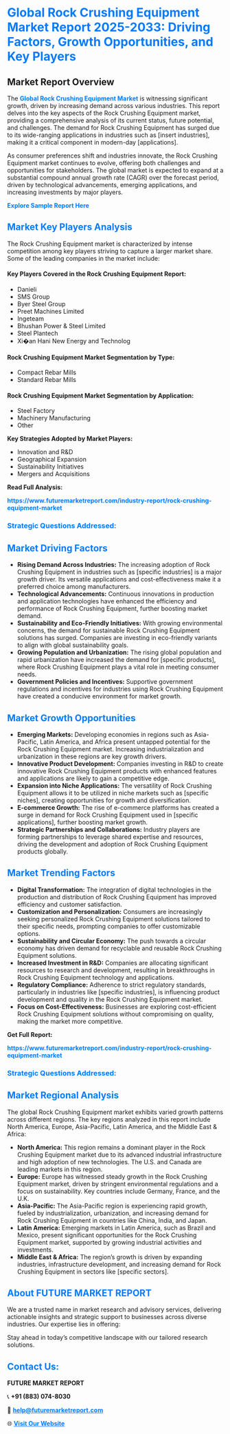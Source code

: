 <h1 style="color: #007BFF;">Global Rock Crushing Equipment Market Report 2025-2033: Driving Factors, Growth Opportunities, and Key Players</h1>

<section id="overview">
<h2>Market Report Overview</h2>
<p>The <a href="https://www.futuremarketreport.com/industry-report/rock-crushing-equipment-market" style="color: #007BFF; text-decoration: none;"><strong>Global Rock Crushing Equipment Market</strong></a> is witnessing significant growth, driven by increasing demand across various industries. This report delves into the key aspects of the Rock Crushing Equipment market, providing a comprehensive analysis of its current status, future potential, and challenges. The demand for Rock Crushing Equipment has surged due to its wide-ranging applications in industries such as [insert industries], making it a critical component in modern-day [applications].</p>
<p>As consumer preferences shift and industries innovate, the Rock Crushing Equipment market continues to evolve, offering both challenges and opportunities for stakeholders. The global market is expected to expand at a substantial compound annual growth rate (CAGR) over the forecast period, driven by technological advancements, emerging applications, and increasing investments by major players.</p>
</section>

<section id="overview">
<p><a href="https://www.futuremarketreport.com/request-sample/reportId=33682" style="color: #007BFF; text-decoration: none;"><strong>Explore Sample Report Here</strong></a></p>
</section>

<section id="key-players">
<h2 style="color: #007BFF;">Market Key Players Analysis</h2>
<p>The Rock Crushing Equipment market is characterized by intense competition among key players striving to capture a larger market share. Some of the leading companies in the market include:</p>
<h4>Key Players Covered in the Rock Crushing Equipment Report:</h4>
<ul><li>Danieli</li><li>SMS Group</li><li>Byer Steel Group</li><li>Preet Machines Limited</li><li>Ingeteam</li><li>Bhushan Power &amp; Steel Limited</li><li>Steel Plantech</li><li>Xi�an Hani New Energy and Technolog</li></ul>
<h4>Rock Crushing Equipment Market Segmentation by Type:</h4>
<ul><li>Compact Rebar Mills</li><li>Standard Rebar Mills</li></ul>

<h4>Rock Crushing Equipment Market Segmentation by Application:</h4>
<ul><li>Steel Factory</li><li>Machinery Manufacturing</li><li>Other</li></ul>
<p><strong>Key Strategies Adopted by Market Players:</strong></p>
<ul>
<li>Innovation and R&D</li>
<li>Geographical Expansion</li>
<li>Sustainability Initiatives</li>
<li>Mergers and Acquisitions</li>
</ul>
</section>

<section>
<p><strong>Read Full Analysis: </strong></p><a href="https://www.futuremarketreport.com/industry-report/rock-crushing-equipment-market" style="color: #007BFF; text-decoration: none;"><strong>https://www.futuremarketreport.com/industry-report/rock-crushing-equipment-market</strong></a>
<h3 style="color: #007BFF;">Strategic Questions Addressed:</h3>
</section>

<section id="driving-factors">
<h2 style="color: #007BFF;">Market Driving Factors</h2>
<ul>
<li><strong>Rising Demand Across Industries:</strong> The increasing adoption of Rock Crushing Equipment in industries such as [specific industries] is a major growth driver. Its versatile applications and cost-effectiveness make it a preferred choice among manufacturers.</li>
<li><strong>Technological Advancements:</strong> Continuous innovations in production and application technologies have enhanced the efficiency and performance of Rock Crushing Equipment, further boosting market demand.</li>
<li><strong>Sustainability and Eco-Friendly Initiatives:</strong> With growing environmental concerns, the demand for sustainable Rock Crushing Equipment solutions has surged. Companies are investing in eco-friendly variants to align with global sustainability goals.</li>
<li><strong>Growing Population and Urbanization:</strong> The rising global population and rapid urbanization have increased the demand for [specific products], where Rock Crushing Equipment plays a vital role in meeting consumer needs.</li>
<li><strong>Government Policies and Incentives:</strong> Supportive government regulations and incentives for industries using Rock Crushing Equipment have created a conducive environment for market growth.</li>
</ul>
</section>

<section id="growth-opportunities">
<h2 style="color: #007BFF;">Market Growth Opportunities</h2>
<ul>
<li><strong>Emerging Markets:</strong> Developing economies in regions such as Asia-Pacific, Latin America, and Africa present untapped potential for the Rock Crushing Equipment market. Increasing industrialization and urbanization in these regions are key growth drivers.</li>
<li><strong>Innovative Product Development:</strong> Companies investing in R&D to create innovative Rock Crushing Equipment products with enhanced features and applications are likely to gain a competitive edge.</li>
<li><strong>Expansion into Niche Applications:</strong> The versatility of Rock Crushing Equipment allows it to be utilized in niche markets such as [specific niches], creating opportunities for growth and diversification.</li>
<li><strong>E-commerce Growth:</strong> The rise of e-commerce platforms has created a surge in demand for Rock Crushing Equipment used in [specific applications], further boosting market growth.</li>
<li><strong>Strategic Partnerships and Collaborations:</strong> Industry players are forming partnerships to leverage shared expertise and resources, driving the development and adoption of Rock Crushing Equipment products globally.</li>
</ul>
</section>

<section id="trending-factors">
<h2 style="color: #007BFF;">Market Trending Factors</h2>
<ul>
<li><strong>Digital Transformation:</strong> The integration of digital technologies in the production and distribution of Rock Crushing Equipment has improved efficiency and customer satisfaction.</li>
<li><strong>Customization and Personalization:</strong> Consumers are increasingly seeking personalized Rock Crushing Equipment solutions tailored to their specific needs, prompting companies to offer customizable options.</li>
<li><strong>Sustainability and Circular Economy:</strong> The push towards a circular economy has driven demand for recyclable and reusable Rock Crushing Equipment solutions.</li>
<li><strong>Increased Investment in R&D:</strong> Companies are allocating significant resources to research and development, resulting in breakthroughs in Rock Crushing Equipment technology and applications.</li>
<li><strong>Regulatory Compliance:</strong> Adherence to strict regulatory standards, particularly in industries like [specific industries], is influencing product development and quality in the Rock Crushing Equipment market.</li>
<li><strong>Focus on Cost-Effectiveness:</strong> Businesses are exploring cost-efficient Rock Crushing Equipment solutions without compromising on quality, making the market more competitive.</li>
</ul>
</section>

<section>
<p><strong>Get Full Report: </strong></p><a href="https://www.futuremarketreport.com/industry-report/rock-crushing-equipment-market" style="color: #007BFF; text-decoration: none;"><strong>https://www.futuremarketreport.com/industry-report/rock-crushing-equipment-market</strong></a>
<h3 style="color: #007BFF;">Strategic Questions Addressed:</h3>
</section>


<section id="regional-analysis">
<h2 style="color: #007BFF;">Market Regional Analysis</h2>
<p>The global Rock Crushing Equipment market exhibits varied growth patterns across different regions. The key regions analyzed in this report include North America, Europe, Asia-Pacific, Latin America, and the Middle East & Africa:</p>
<ul>
<li><strong>North America:</strong> This region remains a dominant player in the Rock Crushing Equipment market due to its advanced industrial infrastructure and high adoption of new technologies. The U.S. and Canada are leading markets in this region.</li>
<li><strong>Europe:</strong> Europe has witnessed steady growth in the Rock Crushing Equipment market, driven by stringent environmental regulations and a focus on sustainability. Key countries include Germany, France, and the U.K.</li>
<li><strong>Asia-Pacific:</strong> The Asia-Pacific region is experiencing rapid growth, fueled by industrialization, urbanization, and increasing demand for Rock Crushing Equipment in countries like China, India, and Japan.</li>
<li><strong>Latin America:</strong> Emerging markets in Latin America, such as Brazil and Mexico, present significant opportunities for the Rock Crushing Equipment market, supported by growing industrial activities and investments.</li>
<li><strong>Middle East & Africa:</strong> The region’s growth is driven by expanding industries, infrastructure development, and increasing demand for Rock Crushing Equipment in sectors like [specific sectors].</li>
</ul>
</section>

<footer>
<h2 style="color: #007BFF;">About FUTURE MARKET REPORT</h2>
<p>We are a trusted name in market research and advisory services, delivering actionable insights and strategic support to businesses across diverse industries. Our expertise lies in offering:</p>

<p>Stay ahead in today’s competitive landscape with our tailored research solutions.</p>

<h2 style="color: #007BFF;">Contact Us:</h2>
<p><strong>FUTURE MARKET REPORT</strong></p>
<p>📞 <strong>+91 (883) 074-8030</strong></p>
<p>📧 <strong><a href="mailto:help@futuremarketreport.com" style="color: #007BFF;">help@futuremarketreport.com</a></strong></p>
<p>🌐 <strong><a href="https://www.futuremarketreport.com/" style="color: #007BFF;">Visit Our Website</a></strong></p>
</footer>